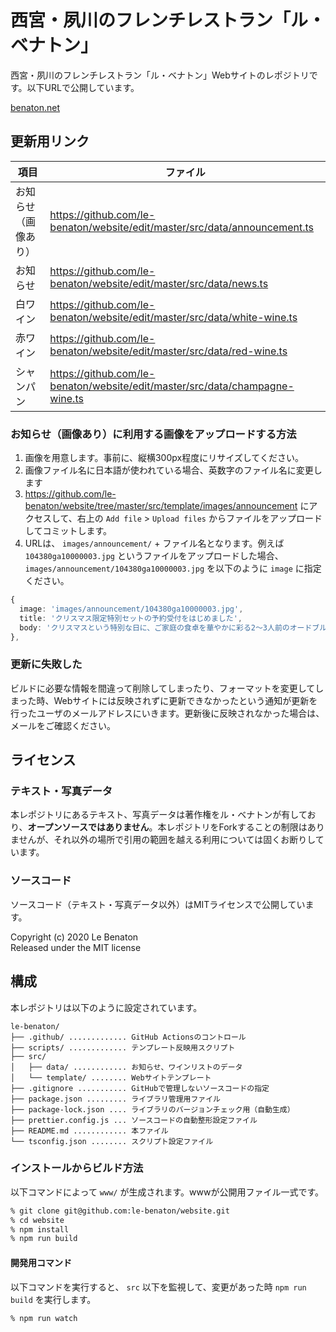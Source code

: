 # 西宮・夙川のフレンチレストラン「ル・ベナトン」
西宮・夙川のフレンチレストラン「ル・ベナトン」Webサイトのレポジトリです。以下URLで公開しています。

[benaton.net](https://www.benaton.net/)

## 更新用リンク
|  項目  |  ファイル  |
| ---- | ---- |
|  お知らせ（画像あり）  |  https://github.com/le-benaton/website/edit/master/src/data/announcement.ts  |
|  お知らせ  |  https://github.com/le-benaton/website/edit/master/src/data/news.ts  |
|  白ワイン  |  https://github.com/le-benaton/website/edit/master/src/data/white-wine.ts  |
|  赤ワイン  |  https://github.com/le-benaton/website/edit/master/src/data/red-wine.ts  |
|  シャンパン  |  https://github.com/le-benaton/website/edit/master/src/data/champagne-wine.ts  |

### お知らせ（画像あり）に利用する画像をアップロードする方法
1. 画像を用意します。事前に、縦横300px程度にリサイズしてください。
2. 画像ファイル名に日本語が使われている場合、英数字のファイル名に変更します
3. https://github.com/le-benaton/website/tree/master/src/template/images/announcement にアクセスして、右上の `Add file` > `Upload files` からファイルをアップロードしてコミットします。
3. URLは、 `images/announcement/` + ファイル名となります。例えば `104380ga10000003.jpg` というファイルをアップロードした場合、 `images/announcement/104380ga10000003.jpg` を以下のように `image` に指定ください。

```ts
{
  image: 'images/announcement/104380ga10000003.jpg',
  title: 'クリスマス限定特別セットの予約受付をはじめました',
  body: 'クリスマスという特別な日に、ご家庭の食卓を華やかに彩る2～3人前のオードブルを予約限定で提供します。ブルゴーニュの定番料理「ジャンボン・ペルシエ」やミニサイズの鳥の丸焼きみたいな感じでライティングするんですがよく考えたらメニューわからないのでこんな感じです。電話にてご予約ください。',
},
```

### 更新に失敗した
ビルドに必要な情報を間違って削除してしまったり、フォーマットを変更してしまった時、Webサイトには反映されずに更新できなかったという通知が更新を行ったユーザのメールアドレスにいきます。更新後に反映されなかった場合は、メールをご確認ください。

## ライセンス
### テキスト・写真データ
本レポジトリにあるテキスト、写真データは著作権をル・ベナトンが有しており、**オープンソースではありません**。本レポジトリをForkすることの制限はありませんが、それ以外の場所で引用の範囲を越える利用については固くお断りしています。

### ソースコード
ソースコード（テキスト・写真データ以外）はMITライセンスで公開しています。

Copyright (c) 2020 Le Benaton<br />
Released under the MIT license

## 構成
本レポジトリは以下のように設定されています。
```
le-benaton/
├── .github/ ............. GitHub Actionsのコントロール
├── scripts/ ............. テンプレート反映用スクリプト
├── src/
│   ├── data/ ............ お知らせ、ワインリストのデータ
│   └── template/ ........ Webサイトテンプレート
├── .gitignore ........... GitHubで管理しないソースコードの指定
├── package.json ......... ライブラリ管理用ファイル
├── package-lock.json .... ライブラリのバージョンチェック用（自動生成）
├── prettier.config.js ... ソースコードの自動整形設定ファイル
├── README.md ............ 本ファイル
└── tsconfig.json ........ スクリプト設定ファイル
```

### インストールからビルド方法
以下コマンドによって `www/` が生成されます。wwwが公開用ファイル一式です。

```bash
% git clone git@github.com:le-benaton/website.git
% cd website
% npm install
% npm run build
```

#### 開発用コマンド
以下コマンドを実行すると、 `src` 以下を監視して、変更があった時 `npm run build` を実行します。

```bash
% npm run watch
```
